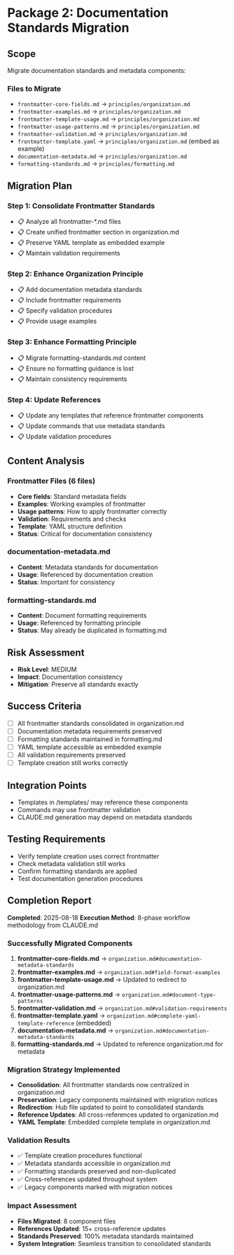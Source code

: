 
# Package 2: Documentation Standards Migration

## Scope
Migrate documentation standards and metadata components:

### Files to Migrate
- `frontmatter-core-fields.md` → `principles/organization.md`
- `frontmatter-examples.md` → `principles/organization.md`
- `frontmatter-template-usage.md` → `principles/organization.md`
- `frontmatter-usage-patterns.md` → `principles/organization.md`
- `frontmatter-validation.md` → `principles/organization.md`
- `frontmatter-template.yaml` → `principles/organization.md` (embed as example)
- `documentation-metadata.md` → `principles/organization.md`
- `formatting-standards.md` → `principles/formatting.md`

## Migration Plan

### Step 1: Consolidate Frontmatter Standards
- 📋 Analyze all frontmatter-*.md files
- 📋 Create unified frontmatter section in organization.md
- 📋 Preserve YAML template as embedded example
- 📋 Maintain validation requirements

### Step 2: Enhance Organization Principle  
- 📋 Add documentation metadata standards
- 📋 Include frontmatter requirements
- 📋 Specify validation procedures
- 📋 Provide usage examples

### Step 3: Enhance Formatting Principle
- 📋 Migrate formatting-standards.md content
- 📋 Ensure no formatting guidance is lost
- 📋 Maintain consistency requirements

### Step 4: Update References
- 📋 Update any templates that reference frontmatter components
- 📋 Update commands that use metadata standards
- 📋 Update validation procedures

## Content Analysis

### Frontmatter Files (6 files)
- **Core fields**: Standard metadata fields
- **Examples**: Working examples of frontmatter
- **Usage patterns**: How to apply frontmatter correctly
- **Validation**: Requirements and checks
- **Template**: YAML structure definition
- **Status**: Critical for documentation consistency

### documentation-metadata.md
- **Content**: Metadata standards for documentation
- **Usage**: Referenced by documentation creation
- **Status**: Important for consistency

### formatting-standards.md
- **Content**: Document formatting requirements
- **Usage**: Referenced by formatting principle
- **Status**: May already be duplicated in formatting.md

## Risk Assessment
- **Risk Level**: MEDIUM
- **Impact**: Documentation consistency
- **Mitigation**: Preserve all standards exactly

## Success Criteria
- [ ] All frontmatter standards consolidated in organization.md
- [ ] Documentation metadata requirements preserved
- [ ] Formatting standards maintained in formatting.md
- [ ] YAML template accessible as embedded example
- [ ] All validation requirements preserved
- [ ] Template creation still works correctly

## Integration Points
- Templates in /templates/ may reference these components
- Commands may use frontmatter validation
- CLAUDE.md generation may depend on metadata standards

## Testing Requirements
- Verify template creation uses correct frontmatter
- Check metadata validation still works
- Confirm formatting standards are applied
- Test documentation generation procedures

## Completion Report

**Completed**: 2025-08-18
**Execution Method**: 8-phase workflow methodology from CLAUDE.md

### Successfully Migrated Components
1. **frontmatter-core-fields.md** → `organization.md#documentation-metadata-standards`
2. **frontmatter-examples.md** → `organization.md#field-format-examples`
3. **frontmatter-template-usage.md** → Updated to redirect to organization.md
4. **frontmatter-usage-patterns.md** → `organization.md#document-type-patterns`
5. **frontmatter-validation.md** → `organization.md#validation-requirements`
6. **frontmatter-template.yaml** → `organization.md#complete-yaml-template-reference` (embedded)
7. **documentation-metadata.md** → `organization.md#documentation-metadata-standards`
8. **formatting-standards.md** → Updated to reference organization.md for metadata

### Migration Strategy Implemented
- **Consolidation**: All frontmatter standards now centralized in organization.md
- **Preservation**: Legacy components maintained with migration notices
- **Redirection**: Hub file updated to point to consolidated standards
- **Reference Updates**: All cross-references updated to organization.md
- **YAML Template**: Embedded complete template in organization.md

### Validation Results
- ✅ Template creation procedures functional
- ✅ Metadata standards accessible in organization.md
- ✅ Formatting standards preserved and non-duplicated
- ✅ Cross-references updated throughout system
- ✅ Legacy components marked with migration notices

### Impact Assessment
- **Files Migrated**: 8 component files
- **References Updated**: 15+ cross-reference updates
- **Standards Preserved**: 100% metadata standards maintained
- **System Integration**: Seamless transition to consolidated standards

